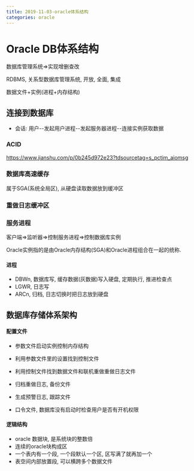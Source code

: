 ```yaml
---
title: 2019-11-03-oracle体系结构
categories: oracle
---
```

# Oracle DB体系结构

数据库管理系统=>实现增删查改

RDBMS, 关系型数据库管理系统, 开放, 全面, 集成

数据文件+实例(进程+内存结构)

## 连接到数据库

* 会话: 用户--发起用户进程--发起服务器进程--连接实例获取数据

### ACID

https://www.jianshu.com/p/0b245d972e23?tdsourcetag=s_pctim_aiomsg

### 数据库高速缓存

属于SGA(系统全局区), 从硬盘读取数据放到缓冲区

### 重做日志缓冲区

### 服务进程

客户端=>监听器=>控制服务进程=>控制数据库实例

 Oracle实例指的是由Oracle内存结构(SGA)和Oracle进程组合在一起的统称.

#### 进程

* DBWn, 数据库写, 缓存数据(灰数据)写入硬盘, 定期执行, 推进检查点
* LGWR, 日志写
* ARCn, 归档, 日志切换时把日志放到硬盘

## 数据库存储体系架构

#### 配置文件

* 参数文件启动实例控制内存结构
* 利用参数文件里的设置找到控制文件
* 利用控制文件找到数据文件和联机重做重做日志文件
* 归档重做日志, 备份文件

* 生成预警日志, 跟踪文件
* 口令文件, 数据库没有启动时检查用户是否有开机权限

#### 逻辑结构

* oracle 数据块, 是系统块的整数倍
* 连续的oracle块构成区
* 一个表内有一个段, 一个段默认一个区, 区写满了就再加一个
* 表空间内部放置段, 可以横跨多个数据文件